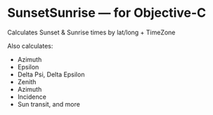 # SunsetSunrise — for Objective-C

Calculates Sunset & Sunrise times by lat/long + TimeZone 

Also calculates:

- Azimuth
- Epsilon
- Delta Psi, Delta Epsilon
- Zenith
- Azimuth
- Incidence
- Sun transit, and more 

